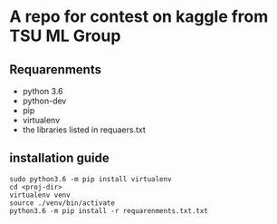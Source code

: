 # A repo for contest on kaggle from TSU ML Group

## Requarenments

* python 3.6
* python-dev
* pip
* virtualenv
* the libraries listed in requaers.txt

## installation guide

    sudo python3.6 -m pip install virtualenv
    cd <proj-dir>
    virtualenv venv
    source ./venv/bin/activate
    python3.6 -m pip install -r requarenments.txt.txt